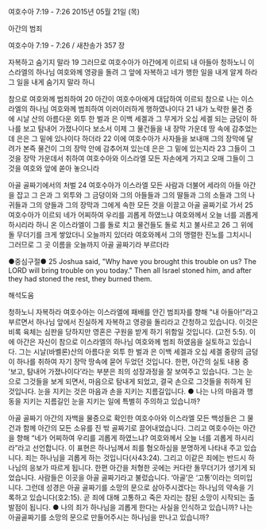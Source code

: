 여호수아 7:19 - 7:26 
2015년 05월 21일 (목)

아간의 범죄



여호수아 7:19 - 7:26 / 새찬송가 357 장


자복하고 숨기지 말라
19 그러므로 여호수아가 아간에게 이르되 내 아들아 청하노니 이스라엘의 하나님 여호와께 영광을 돌려 그 앞에 자복하고 네가 행한 일을 내게 알게 하라 그 일을 내게 숨기지 말라 하니 

참으로 여호와께 범죄하여
20 아간이 여호수아에게 대답하여 이르되 참으로 나는 이스라엘의 하나님 여호와께 범죄하여 이러이러하게 행하였나이다 21 내가 노략한 물건 중에 시날 산의 아름다운 외투 한 벌과 은 이백 세겔과 그 무게가 오십 세겔 되는 금덩이 하나를 보고 탐내어 가졌나이다 보소서 이제 그 물건들을 내 장막 가운데 땅 속에 감추었는데 은은 그 밑에 있나이다 하더라 
22 이에 여호수아가 사자들을 보내매 그의 장막에 달려가 본즉 물건이 그의 장막 안에 감추어져 있는데 은은 그 밑에 있는지라 23 그들이 그것을 장막 가운데서 취하여 여호수아와 이스라엘 모든 자손에게 가지고 오매 그들이 그것을 여호와 앞에 쏟아 놓으니라 

아골 골짜기에서의 처벌 
24 여호수아가 이스라엘 모든 사람과 더불어 세라의 아들 아간을 잡고 그 은과 그 외투와 그 금덩이와 그의 아들들과 그의 딸들과 그의 소들과 그의 나귀들과 그의 양들과 그의 장막과 그에게 속한 모든 것을 이끌고 아골 골짜기로 가서 
25 여호수아가 이르되 네가 어찌하여 우리를 괴롭게 하였느냐 여호와께서 오늘 너를 괴롭게 하시리라 하니 온 이스라엘이 그를 돌로 치고 물건들도 돌로 치고 불사르고 26 그 위에 돌 무더기를 크게 쌓았더니 오늘까지 있더라 여호와께서 그의 맹렬한 진노를 그치시니 그러므로 그 곳 이름을 오늘까지 아골 골짜기라 부르더라 

●중심구절● 25 Joshua said, "Why have you brought this trouble on us? The LORD will bring trouble on you today." Then all Israel stoned him, and after they had stoned the rest, they burned them.

해석도움





청하노니 자복하라
여호수아는 이스라엘에 패배를 안긴 범죄자를 향해 "내 아들아!"라고  부르면서 하나님 앞에서 진실하게 자복하고 영광을 돌리라고 간청하고 있습니다. 이것은 비록 육체는 심판을 당하지만 영혼은 구원을 받게 하기 위함일 것입니다. (고전 5:5). 이에 아간은 자신이 참으로 이스라엘의 하나님 여호와께 범죄 하였음을 실토하고 있습니다. 그는 시날(바벨론)산의 아름다운 외투 한 벌과 은 이백 세겔과 오십 세겔 중량의 금덩이 하나를 취하여 자기 장막 땅속에 묻어 두었던 것입니다. 한편, 아간의 실토 내용 중 ‘보고, 탐내어 가졌나이다’라는 부분은 죄의 성장과정을 잘 보여주고 있습니다. 그는 눈으로 그것들을 보게 되면서, 마음으로 탐내게 되었고, 결국 손으로 그것들을 취하게 된 것입니다. 눈을 지키는 것은 마음과 손을 지키는 지름길입니다.
●  나는 나의 마음과 행동을 지키는 지름길인 눈을 지키는 일에 특별히 주의하고 있습니까? 

아골 골짜기 
아간의 자백을 물증으로 확인한 여호수아와 이스라엘 모든 백성들은 그 물건과 함께 아간의 모든 소유를 진 밖 골짜기로 끌어내었습니다. 그리고 여호수아는 아간을 향해 “네가 어찌하여 우리를 괴롭게 하였느냐? 여호와께서 오늘 너를 괴롭게 하시리라”라고 선언합니다. 이 표현은 하나님께서 죄를 혐오하심을 분명하게 나타내 주고 있습니다. 죄는 하나님을 괴롭게 하는 것입니다(사43:24). 그리고 이같은 죄에는 반드시 하나님의 응보가 따르게 됩니다.
한편 아간을 처형한 곳에는 커다란 돌무더기가 생기게 되었습니다. 사람들은 이곳을 아골 골짜기라고 불렀습니다. ‘아골’은 ‘고통’이라는 의미입니다. 그런데 성경은 아골 골짜기를 소망의 문으로 삼아주시겠다는 하나님의 약속을 기록하고 있습니다(호2:15). 곧 죄에 대해 고통하고 죽은 자리는 참된 소망이 시작되는 출발점이 됩니다. 
●  나의 죄가 하나님을 괴롭게 한다는 사실을 인식하고 있습니까?  나는 아골골짜기를 소망의 문으로 만들어주시는 하나님을 만나고 있습니까?